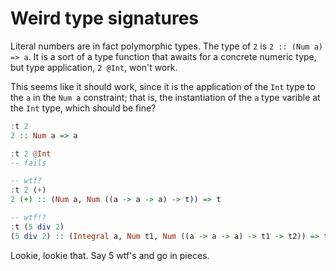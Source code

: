 # Weird type signatures

Literal numbers are in fact polymorphic types. 
The type of `2` is `2 :: (Num a) => a`. It is a sort of a type function that awaits for a concrete numeric type, but type application, `2 @Int`, won't work.

This seems like it should work, since it is the application of the `Int` type to the `a` in the `Num a` constraint; that is, the instantiation of the `a` type varible at the `Int` type, which should be fine?


```hs
:t 2
2 :: Num a => a

:t 2 @Int
-- fails

-- wtf?
:t 2 (+)
2 (+) :: (Num a, Num ((a -> a -> a) -> t)) => t

-- wtf!?
:t (5 div 2)
(5 div 2) :: (Integral a, Num t1, Num ((a -> a -> a) -> t1 -> t2)) => t2
```

Lookie, lookie that. Say 5 wtf's and go in pieces.
